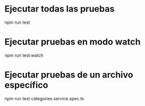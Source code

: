 # Ejecutar todas las pruebas
npm run test

# Ejecutar pruebas en modo watch
npm run test:watch

# Ejecutar pruebas de un archivo específico
npm run test categories.service.spec.ts
